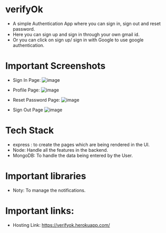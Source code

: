 # verifyOk

- A simple Authentication App where you can sign in, sign out and reset password. 
- Here you can sign up and sign in through your own gmail id. 
- Or you can click on sign up/ sign in with Google to use google authentication.

# Important Screenshots

- Sign In Page:
![image](https://user-images.githubusercontent.com/66215313/145555319-0dc86e1e-e55f-4043-b54b-c8e8fee623b8.png)

- Profile Page: 
![image](https://user-images.githubusercontent.com/66215313/145555718-26056bb1-1de6-49a6-aaaa-e7830661c59b.png)


- Reset Password Page:
![image](https://user-images.githubusercontent.com/66215313/145555534-96291f84-0dc5-45e0-a067-71572402e05e.png)

- Sign Out Page
![image](https://user-images.githubusercontent.com/66215313/145555593-c6b91b9c-5266-468a-abe8-1fd1bd9c3007.png)


# Tech Stack

- express : to create the pages which are being rendered in the UI.
- Node: Handle all the features in the backend.
- MongoDB: To handle the data being entered by the User.

# Important libraries
 - Noty: To manage the notifications.
 
 # Important links: 
 - Hosting Link: https://verifyok.herokuapp.com/
 
